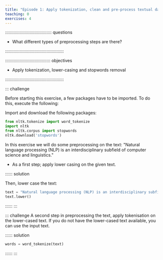 ```yaml
---
title: "Episode 1: Apply tokenization, clean and pre-process textual data"
teaching: 0
exercises: 4
---
```


:::::::::::::::::::::::::::::::::::::: questions

- What different types of preprocessing steps are there?

::::::::::::::::::::::::::::::::::::::::::::::::

::::::::::::::::::::::::::::::::::::: objectives

- Apply tokenization, lower-casing and stopwords removal

::::::::::::::::::::::::::::::::::::::::::::::::

::: challenge

Before starting this exercise, a few packages have to be imported. To do this, execute the following:

Import and download the following packages:
```python
from nltk.tokenize import word_tokenize
import nltk
from nltk.corpus import stopwords
nltk.download('stopwords')
```

In this exercise we will do some preprocessing on the text: 
"Natural language processing (NLP) is an interdisciplinary subfield of computer science and linguistics."

- As a first step; apply lower casing on the given text.

:::::: solution

Then, lower case the text:

```python
text = "Natural language processing (NLP) is an interdisciplinary subfield of computer science and linguistics."
text.lower()
```
::::::
:::

::: challenge
A second step in preprocessing the text, apply tokenisation on the lower-cased text.
If you do not have the lower-cased text available, you can use the input text.

:::::: solution

```python
words = word_tokenize(text)
```
::::::
:::